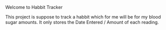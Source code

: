Welcome to Habbit Tracker

This project is suppose to track a habbit which for me will be for my blood sugar amounts.
It only stores the Date Entered / Amount of each reading.
